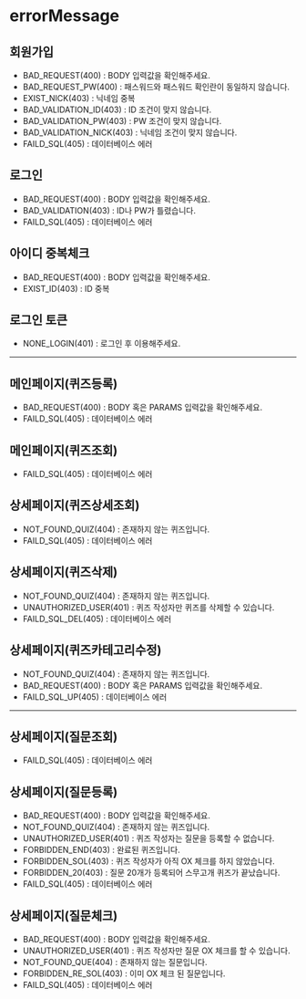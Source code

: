 # errorMessage #
## 회원가입 ##
- BAD_REQUEST(400) : BODY 입력값을 확인해주세요.
- BAD_REQUEST_PW(400) : 패스워드와 패스워드 확인란이 동일하지 않습니다.
- EXIST_NICK(403) : 닉네임 중복
- BAD_VALIDATION_ID(403) : ID 조건이 맞지 않습니다.
- BAD_VALIDATION_PW(403) : PW 조건이 맞지 않습니다.
- BAD_VALIDATION_NICK(403) : 닉네임 조건이 맞지 않습니다.
- FAILD_SQL(405) : 데이터베이스 에러
## 로그인 ##
- BAD_REQUEST(400) : BODY 입력값을 확인해주세요.
- BAD_VALIDATION(403) : ID나 PW가 틀렸습니다.
- FAILD_SQL(405) : 데이터베이스 에러
## 아이디 중복체크 ##
- BAD_REQUEST(400) : BODY 입력값을 확인해주세요.
- EXIST_ID(403) : ID 중복
## 로그인 토큰 ##
- NONE_LOGIN(401) : 로그인 후 이용해주세요.
---
## 메인페이지(퀴즈등록) ##
- BAD_REQUEST(400) : BODY 혹은 PARAMS 입력값을 확인해주세요.
- FAILD_SQL(405) : 데이터베이스 에러
## 메인페이지(퀴즈조회) ##
- FAILD_SQL(405) : 데이터베이스 에러
## 상세페이지(퀴즈상세조회) ##
- NOT_FOUND_QUIZ(404) : 존재하지 않는 퀴즈입니다.
- FAILD_SQL(405) : 데이터베이스 에러
## 상세페이지(퀴즈삭제) ##
- NOT_FOUND_QUIZ(404) : 존재하지 않는 퀴즈입니다.
- UNAUTHORIZED_USER(401) : 퀴즈 작성자만 퀴즈를 삭제할 수 있습니다.
- FAILD_SQL_DEL(405) : 데이터베이스 에러
## 상세페이지(퀴즈카테고리수정) ##
- NOT_FOUND_QUIZ(404) : 존재하지 않는 퀴즈입니다.
- BAD_REQUEST(400) : BODY 혹은 PARAMS 입력값을 확인해주세요.
- FAILD_SQL_UP(405) : 데이터베이스 에러
---
## 상세페이지(질문조회) ##
- FAILD_SQL(405) : 데이터베이스 에러
## 상세페이지(질문등록) ##
- BAD_REQUEST(400) : BODY 입력값을 확인해주세요.
- NOT_FOUND_QUIZ(404) : 존재하지 않는 퀴즈입니다.
- UNAUTHORIZED_USER(401) : 퀴즈 작성자는 질문을 등록할 수 없습니다.
- FORBIDDEN_END(403) : 완료된 퀴즈입니다.
- FORBIDDEN_SOL(403) : 퀴즈 작성자가 아직 OX 체크를 하지 않았습니다.
- FORBIDDEN_20(403) : 질문 20개가 등록되어 스무고개 퀴즈가 끝났습니다.
- FAILD_SQL(405) : 데이터베이스 에러
## 상세페이지(질문체크) ##
- BAD_REQUEST(400) : BODY 입력값을 확인해주세요.
- UNAUTHORIZED_USER(401) : 퀴즈 작성자만 질문 OX 체크를 할 수 있습니다.
- NOT_FOUND_QUE(404) : 존재하지 않는 질문입니다.
- FORBIDDEN_RE_SOL(403) : 이미 OX 체크 된 질문입니다.
- FAILD_SQL(405) : 데이터베이스 에러




